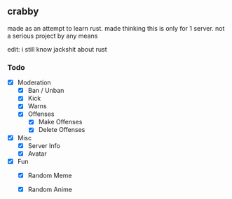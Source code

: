 ## crabby

made as an attempt to learn rust. made thinking this is only for 1 server. not a serious project by any means

edit: i still know jackshit about rust

### Todo

- [x] Moderation
    - [x] Ban / Unban 
    - [x] Kick 
    - [x] Warns
    - [x] Offenses
        - [x] Make Offenses 
        - [x] Delete Offenses
- [x] Misc
    - [x] Server Info 
    - [x] Avatar
- [x] Fun
    - [x] Random Meme 
    - [x] Random Anime

